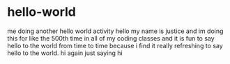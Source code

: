 # hello-world
me doing another hello world activity
hello my name is justice and im doing this for like the 500th time in all of my coding classes and it is fun to say hello to the world from time to time because i find it really refreshing to say hello to the world.
hi again just saying hi
